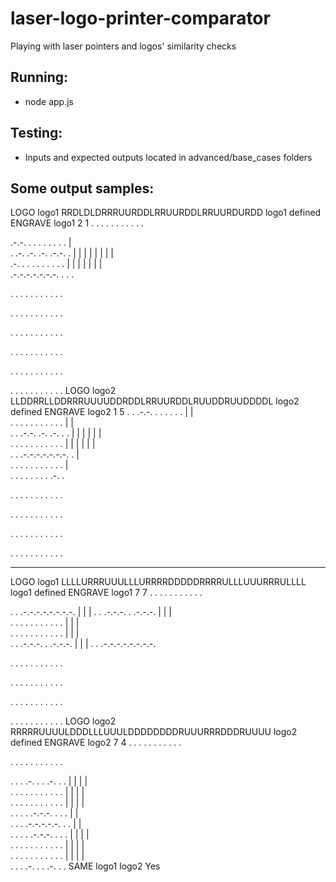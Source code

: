 # laser-logo-printer-comparator
Playing with laser pointers and logos' similarity checks

## Running:
  - node app.js
## Testing:
  - Inputs and expected outputs located in advanced/base_cases folders
  
  
## Some output samples:


LOGO logo1 RRDLDLDRRRUURDDLRRUURDDLRRUURDURDD
logo1 defined
ENGRAVE logo1 2 1
. . . . . . . . . . .
                     
.-.-. . . . . . . . .
    |                
. .-. .-. .-. .-.-. .
  |   | | | | | | |  
.-. . . . . . . . . .
|     | | | | |   |  
.-.-.-.-.-.-.-. . . .
                     
. . . . . . . . . . .
                     
. . . . . . . . . . .
                     
. . . . . . . . . . .
                     
. . . . . . . . . . .
                     
. . . . . . . . . . .
                     
. . . . . . . . . . .
LOGO logo2 LLDDRRLLDDRRRUUUUDDRDDLRRUURDDLRUUDDRUUDDDDL
logo2 defined
ENGRAVE logo2 1 5
. . .-.-. . . . . . .
    |     |          
. . . . . . . . . . .
    |     |          
. . .-.-. .-. .-. . .
    |     | | | | |  
. . . . . . . . . . .
    |     | | | | |  
. . .-.-.-.-.-.-.-. .
                  |  
. . . . . . . . . . .
                  |  
. . . . . . . . .-. .
                     
. . . . . . . . . . .
                     
. . . . . . . . . . .
                     
. . . . . . . . . . .
                     
. . . . . . . . . . .


---------------------------------  


LOGO logo1 LLLLURRRUUULLLURRRRDDDDDRRRRULLLUUURRRULLLL
logo1 defined
ENGRAVE logo1 7 7
. . . . . . . . . . .
                     
. . .-.-.-.-.-.-.-.-.
    |       |       |
. . .-.-.-. . .-.-.-.
          | | |      
. . . . . . . . . . .
          | | |      
. . . . . . . . . . .
          | | |      
. . .-.-.-. . .-.-.-.
    |       |       |
. . .-.-.-.-.-.-.-.-.
                     
. . . . . . . . . . .
                     
. . . . . . . . . . .
                     
. . . . . . . . . . .
                     
. . . . . . . . . . .
LOGO logo2 RRRRRUUUULDDDLLLUUULDDDDDDDDRUUURRRDDDRUUUU
logo2 defined
ENGRAVE logo2 7 4
. . . . . . . . . . .
                     
. . . . . . . . . . .
                     
. . . .-. . . .-. . .
      | |     | |    
. . . . . . . . . . .
      | |     | |    
. . . . . . . . . . .
      | |     | |    
. . . . .-.-.-. . . .
      |         |    
. . . .-.-.-.-.-. . .
      |         |    
. . . . .-.-.-. . . .
      | |     | |    
. . . . . . . . . . .
      | |     | |    
. . . . . . . . . . .
      | |     | |    
. . . .-. . . .-. . .
SAME logo1 logo2
Yes
